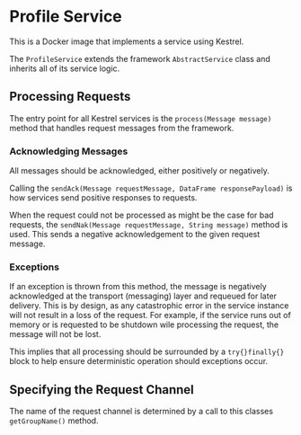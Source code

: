 # Profile Service

This is a Docker image that implements a service using Kestrel.

The `ProfileService` extends the framework `AbstractService` class and inherits all of its service logic.

## Processing Requests

The entry point for all Kestrel services is the `process(Message message) ` method that handles request messages from the framework.

### Acknowledging Messages

All messages should be acknowledged, either positively or negatively.

Calling the `sendAck(Message requestMessage, DataFrame responsePayload)` is how services send positive responses to requests.

When the request could not be processed as might be the case for bad requests, the `sendNak(Message requestMessage, String message)` method is used. This sends a negative acknowledgement to the given request message.

### Exceptions

If an exception is thrown from this method, the message is negatively acknowledged at the transport (messaging) layer and requeued for later delivery. This is by design, as any catastrophic error in the service instance will not result in a loss of the request. For example, if the service runs out of memory or is requested to be shutdown wile processing the request, the message will not be lost.

This implies that all processing should be surrounded by a `try{}finally{}` block to help ensure deterministic operation should exceptions occur.

## Specifying the Request Channel

The name of the request channel is determined by a call to this classes `getGroupName()` method.

